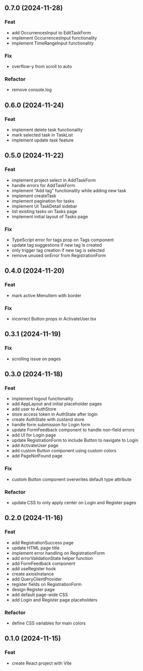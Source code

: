## 0.7.0 (2024-11-28)

### Feat

- add OccurrencesInput to EditTaskForm
- implement OccurrencesInput functionality
- implement TimeRangeInput functionality

### Fix

- overflow-y from scroll to auto

### Refactor

- remove console.log

## 0.6.0 (2024-11-24)

### Feat

- implement delete task functionality
- mark selected task in TaskList
- implement update task feature

## 0.5.0 (2024-11-22)

### Feat

- implement project select in AddTaskForm
- handle errors for AddTaskForm
- implement "Add tag" functionality while adding new task
- implement createTask
- implement pagination for tasks
- implement UI TaskDetail sidebar
- list existing tasks on Tasks page
- implement initial layout of Tasks page

### Fix

- TypeScript error for tags prop on Tags component
- update tag suggestions if new tag is created
- only trigger tag creation if new tag is selected
- remove unused onError from RegistrationForm

## 0.4.0 (2024-11-20)

### Feat

- mark active MenuItem with border

### Fix

- incorrect Button props in ActivateUser.tsx

## 0.3.1 (2024-11-19)

### Fix

- scrolling issue on pages

## 0.3.0 (2024-11-18)

### Feat

- implement logout functionality
- add AppLayout and initial placeholder pages
- add user to AuthStore
- store access token in AuthState after login
- create AuthState with zustand store
- handle form submission for Login form
- update FormFeedback component to handle non-field errors
- add UI for Login page
- update RegistrationForm to include Button to navigate to Login
- add ActivateUser page
- add custom Button component using custom colors
- add PageNotFound page

### Fix

- custom Button component overwrites default type attribute

### Refactor

- update CSS to only apply center on Login and Register pages

## 0.2.0 (2024-11-16)

### Feat

- add RegistrationSuccess page
- update HTML page title
- implement error handling on RegistrationForm
- add errorValidationState helper function
- add FormFeedback component
- add useRegister hook
- create axiosInstance
- add QueryClientProvider
- register fields on RegistrationForm
- design Register page
- add default page-wide CSS
- add Login and Register page placeholders

### Refactor

- define CSS variables for main colors

## 0.1.0 (2024-11-15)

### Feat

- create React project with Vite
